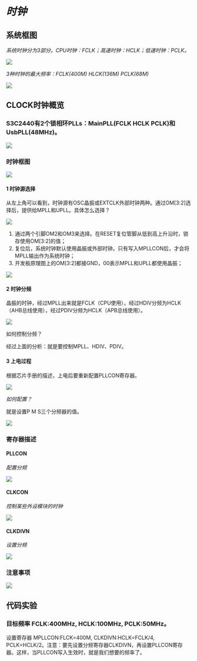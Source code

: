 # *时钟*

## 系统框图

*系统时钟分为3部分。CPU时钟：FCLK；高速时钟：HCLK；低速时钟：PCLK。*

![](https://ding-aliyun.oss-cn-shenzhen.aliyuncs.com/s3c2440/6.3_block_diagram.png)

*3种时钟的最大频率：FCLK(400M) HLCK(136M) PCLK(68M)*

![](https://ding-aliyun.oss-cn-shenzhen.aliyuncs.com/s3c2440/6.4_frequency.png)

## CLOCK时钟概览

### S3C2440有2个锁相环PLLs：MainPLL(FCLK HCLK PCLK)和UsbPLL(48MHz)。

![](https://ding-aliyun.oss-cn-shenzhen.aliyuncs.com/s3c2440/6.5_2plls.png)

### 时钟框图

![](https://ding-aliyun.oss-cn-shenzhen.aliyuncs.com/s3c2440/6.6_clock_block.png)

#### 1 时钟源选择

从左上角可以看到，时钟源有OSC晶振或EXTCLK外部时钟两种。通过OM[3:2]选择后，提供给MPLL和UPLL。具体怎么选择？

![](https://ding-aliyun.oss-cn-shenzhen.aliyuncs.com/s3c2440/6.7_om.png)

1. 通过两个引脚OM2和OM3来选择。在RESET复位管脚从低到高上升沿时，锁存使用OM[3:2]的值；
2. 复位后，系统时钟默认使用晶振或外部时钟。只有写入MPLLCON后，才会将MPLL输出作为系统时钟；
3. 开发板原理图上的OM[3:2]都接GND，00表示MPLL和UPLL都使用晶振；

![](https://ding-aliyun.oss-cn-shenzhen.aliyuncs.com/s3c2440/6.8_om32.png)

#### 2 时钟分频

晶振的时钟，经过MPLL出来就是FCLK（CPU使用），经过HDIV分频为HCLK（AHB总线使用），经过PDIV分频为HCLK（APB总线使用）。

![](https://ding-aliyun.oss-cn-shenzhen.aliyuncs.com/s3c2440/6.9_div.png)

如何控制分频？

经过上面的分析：就是要控制MPLL、HDIV、PDIV。

#### 3 上电过程

根据芯片手册的描述，上电后要重新配置PLLCON寄存器。

![](https://ding-aliyun.oss-cn-shenzhen.aliyuncs.com/s3c2440/6.10_powerup.png)

*如何配置？*

就是设置P M S三个分频器的值。

![](https://ding-aliyun.oss-cn-shenzhen.aliyuncs.com/s3c2440/6.11_pms.png)

### 寄存器描述

#### PLLCON

*配置分频*

![](https://ding-aliyun.oss-cn-shenzhen.aliyuncs.com/s3c2440/6.12_pllcon.png)

#### CLKCON

*控制某些外设模块的时钟*

![](https://ding-aliyun.oss-cn-shenzhen.aliyuncs.com/s3c2440/6.13_clkcon.png)

#### CLKDIVN

*设置分频*

![](https://ding-aliyun.oss-cn-shenzhen.aliyuncs.com/s3c2440/6.14_clkdivn.png)

### 注意事项

![](https://ding-aliyun.oss-cn-shenzhen.aliyuncs.com/s3c2440/6.14_asyn_mode.png)

## 代码实验

### 目标频率 FCLK:400MHz, HCLK:100MHz, PCLK:50MHz。

设置寄存器 MPLLCON:FLCK=400M, CLKDIVN:HCLK=FCLK/4, PCLK=HCLK/2。注意：要先设置分频寄存器CLKDIVN，再设置PLLCON寄存器。这样，当PLLCON写入生效时，就是我们想要的频率了。











